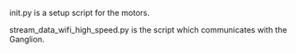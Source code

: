 init.py is a setup script for the motors.

stream_data_wifi_high_speed.py is the script which communicates with the Ganglion.